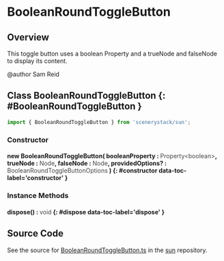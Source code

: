 # BooleanRoundToggleButton

## Overview

This toggle button uses a boolean Property and a trueNode and falseNode to display its content.

@author Sam Reid

## Class BooleanRoundToggleButton {: #BooleanRoundToggleButton }


```js
import { BooleanRoundToggleButton } from 'scenerystack/sun';
```
### Constructor

#### new BooleanRoundToggleButton( booleanProperty : <span style="font-weight: 400; opacity: 80%;">Property&lt;boolean&gt;</span>, trueNode : <span style="font-weight: 400; opacity: 80%;">Node</span>, falseNode : <span style="font-weight: 400; opacity: 80%;">Node</span>, providedOptions? : <span style="font-weight: 400; opacity: 80%;">BooleanRoundToggleButtonOptions</span> ) {: #constructor data-toc-label='constructor' }

### Instance Methods

#### dispose() : <span style="font-weight: 400; opacity: 80%;">void</span> {: #dispose data-toc-label='dispose' }



## Source Code

See the source for [BooleanRoundToggleButton.ts](https://github.com/phetsims/sun/blob/main/js/buttons/BooleanRoundToggleButton.ts) in the [sun](https://github.com/phetsims/sun) repository.
